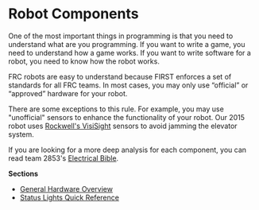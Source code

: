 # Robot Components

One of the most important things in programming is that you need to understand what are you programming. If you want to write a game, you need to understand how a game works. If you want to write software for a robot, you need to know how the robot works.

FRC robots are easy to understand because FIRST enforces a set of standards for all FRC teams. In most cases, you may only use “official” or “approved” hardware for your robot.

There are some exceptions to this rule. For example, you may use "unofficial" sensors to enhance the functionality of your robot. Our 2015 robot uses [Rockwell's VisiSight](http://ab.rockwellautomation.com/Sensors-Switches/Miniature-Photoelectric-Sensors/VisiSight-Photoelectric-Sensors) sensors to avoid jamming the elevator system.

If you are looking for a more deep analysis for each component, you can read team 2853's [Electrical Bible](http://mililanirobotics.gitbooks.io/frc-electrical-bible/content/index.html).

**Sections**

- [General Hardware Overview](Book/Chapters/1.1.md)
- [Status Lights Quick Reference](Book/Chapters/1.2.md)




